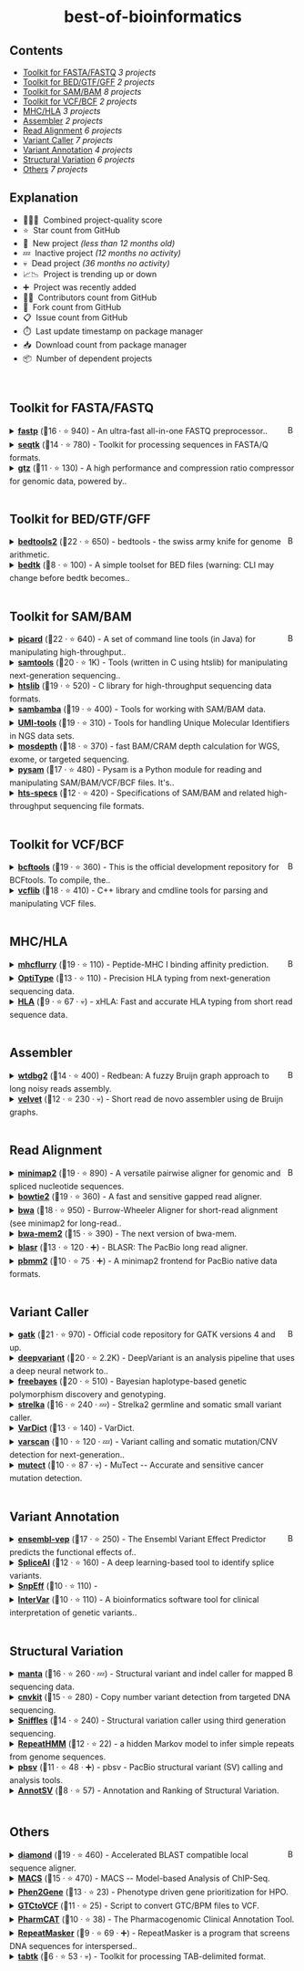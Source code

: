 <h1 align="center">
    best-of-bioinformatics
    <br>
</h1>


## Contents

- [Toolkit for FASTA/FASTQ](#toolkit-for-fastafastq) _3 projects_
- [Toolkit for BED/GTF/GFF](#toolkit-for-bedgtfgff) _2 projects_
- [Toolkit for SAM/BAM](#toolkit-for-sambam) _8 projects_
- [Toolkit for VCF/BCF](#toolkit-for-vcfbcf) _2 projects_
- [MHC/HLA](#mhchla) _3 projects_
- [Assembler](#assembler) _2 projects_
- [Read Alignment](#read-alignment) _6 projects_
- [Variant Caller](#variant-caller) _7 projects_
- [Variant Annotation](#variant-annotation) _4 projects_
- [Structural Variation](#structural-variation) _6 projects_
- [Others](#others) _7 projects_

## Explanation
- 🥇🥈🥉&nbsp; Combined project-quality score
- ⭐️&nbsp; Star count from GitHub
- 🐣&nbsp; New project _(less than 12 months old)_
- 💤&nbsp; Inactive project _(12 months no activity)_
- 💀&nbsp; Dead project _(36 months no activity)_
- 📈📉&nbsp; Project is trending up or down
- ➕&nbsp; Project was recently added
- 👨‍💻&nbsp; Contributors count from GitHub
- 🔀&nbsp; Fork count from GitHub
- 📋&nbsp; Issue count from GitHub
- ⏱️&nbsp; Last update timestamp on package manager
- 📥&nbsp; Download count from package manager
- 📦&nbsp; Number of dependent projects

<br>

## Toolkit for FASTA/FASTQ

<a href="#contents"><img align="right" width="15" height="15" src="https://bit.ly/382Vmvi" alt="Back to top"></a>

<details><summary><b><a href="https://github.com/OpenGene/fastp">fastp</a></b> (🥇16 ·  ⭐ 940) - An ultra-fast all-in-one FASTQ preprocessor..</summary>

- [GitHub](https://github.com/OpenGene/fastp) (👨‍💻 17 · 🔀 190 · 📋 290 - 50% open · ⏱️ 14.10.2020):

	```
	git clone https://github.com/OpenGene/fastp
	```
</details>
<details><summary><b><a href="https://github.com/lh3/seqtk">seqtk</a></b> (🥉14 ·  ⭐ 780) - Toolkit for processing sequences in FASTA/Q formats.</summary>

- [GitHub](https://github.com/lh3/seqtk) (👨‍💻 8 · 🔀 230 · 📋 130 - 24% open · ⏱️ 04.12.2020):

	```
	git clone https://github.com/lh3/seqtk
	```
</details>
<details><summary><b><a href="https://github.com/Genetalks/gtz">gtz</a></b> (🥉11 ·  ⭐ 130) - A high performance and compression ratio compressor for genomic data, powered by..</summary>

- [GitHub](https://github.com/Genetalks/gtz) (👨‍💻 17 · 🔀 36 · 📋 29 - 31% open · ⏱️ 15.12.2020):

	```
	git clone https://github.com/Genetalks/gtz
	```
</details>
<br>

## Toolkit for BED/GTF/GFF

<a href="#contents"><img align="right" width="15" height="15" src="https://bit.ly/382Vmvi" alt="Back to top"></a>

<details><summary><b><a href="https://github.com/arq5x/bedtools2">bedtools2</a></b> (🥇22 ·  ⭐ 650) - bedtools - the swiss army knife for genome arithmetic.</summary>

- [GitHub](https://github.com/arq5x/bedtools2) (👨‍💻 85 · 🔀 240 · 📥 360K · 📋 670 - 20% open · ⏱️ 29.01.2021):

	```
	git clone https://github.com/arq5x/bedtools2
	```
</details>
<details><summary><b><a href="https://github.com/lh3/bedtk">bedtk</a></b> (🥉8 ·  ⭐ 100) - A simple toolset for BED files (warning: CLI may change before bedtk becomes..</summary>

- [GitHub](https://github.com/lh3/bedtk) (👨‍💻 2 · 🔀 9 · ⏱️ 19.08.2020):

	```
	git clone https://github.com/lh3/bedtk
	```
</details>
<br>

## Toolkit for SAM/BAM

<a href="#contents"><img align="right" width="15" height="15" src="https://bit.ly/382Vmvi" alt="Back to top"></a>

<details><summary><b><a href="https://github.com/broadinstitute/picard">picard</a></b> (🥇22 ·  ⭐ 640) - A set of command line tools (in Java) for manipulating high-throughput..</summary>

- [GitHub](https://github.com/broadinstitute/picard) (👨‍💻 140 · 🔀 290 · 📥 160K · 📋 630 - 26% open · ⏱️ 03.02.2021):

	```
	git clone https://github.com/broadinstitute/picard
	```
</details>
<details><summary><b><a href="https://github.com/samtools/samtools">samtools</a></b> (🥈20 ·  ⭐ 1K) - Tools (written in C using htslib) for manipulating next-generation sequencing..</summary>

- [GitHub](https://github.com/samtools/samtools) (👨‍💻 77 · 🔀 440 · 📥 780K · 📋 830 - 20% open · ⏱️ 03.02.2021):

	```
	git clone https://github.com/samtools/samtools
	```
</details>
<details><summary><b><a href="https://github.com/samtools/htslib">htslib</a></b> (🥈19 ·  ⭐ 520) - C library for high-throughput sequencing data formats.</summary>

- [GitHub](https://github.com/samtools/htslib) (👨‍💻 68 · 🔀 340 · 📥 370K · 📋 500 - 23% open · ⏱️ 03.02.2021):

	```
	git clone https://github.com/samtools/htslib
	```
</details>
<details><summary><b><a href="https://github.com/biod/sambamba">sambamba</a></b> (🥈19 ·  ⭐ 400) - Tools for working with SAM/BAM data.</summary>

- [GitHub](https://github.com/biod/sambamba) (👨‍💻 22 · 🔀 74 · 📥 100K · 📋 410 - 2% open · ⏱️ 01.12.2020):

	```
	git clone https://github.com/biod/sambamba
	```
</details>
<details><summary><b><a href="https://github.com/CGATOxford/UMI-tools">UMI-tools</a></b> (🥈19 ·  ⭐ 310) - Tools for handling Unique Molecular Identifiers in NGS data sets.</summary>

- [GitHub](https://github.com/CGATOxford/UMI-tools) (👨‍💻 29 · 🔀 160 · 📥 3.2K · 📋 320 - 8% open · ⏱️ 01.02.2021):

	```
	git clone https://github.com/CGATOxford/UMI-tools
	```
</details>
<details><summary><b><a href="https://github.com/brentp/mosdepth">mosdepth</a></b> (🥉18 ·  ⭐ 370) - fast BAM/CRAM depth calculation for WGS, exome, or targeted sequencing.</summary>

- [GitHub](https://github.com/brentp/mosdepth) (👨‍💻 14 · 🔀 65 · 📥 62K · 📋 120 - 17% open · ⏱️ 20.11.2020):

	```
	git clone https://github.com/brentp/mosdepth
	```
</details>
<details><summary><b><a href="https://github.com/pysam-developers/pysam">pysam</a></b> (🥉17 ·  ⭐ 480) - Pysam is a Python module for reading and manipulating SAM/BAM/VCF/BCF files. It's..</summary>

- [GitHub](https://github.com/pysam-developers/pysam) (👨‍💻 96 · 🔀 200 · 📋 690 - 28% open · ⏱️ 11.01.2021):

	```
	git clone https://github.com/pysam-developers/pysam
	```
</details>
<details><summary><b><a href="https://github.com/samtools/hts-specs">hts-specs</a></b> (🥉12 ·  ⭐ 420) - Specifications of SAM/BAM and related high-throughput sequencing file formats.</summary>

- [GitHub](https://github.com/samtools/hts-specs) (👨‍💻 50 · 🔀 140 · 📋 270 - 44% open · ⏱️ 01.02.2021):

	```
	git clone https://github.com/samtools/hts-specs
	```
</details>
<br>

## Toolkit for VCF/BCF

<a href="#contents"><img align="right" width="15" height="15" src="https://bit.ly/382Vmvi" alt="Back to top"></a>

<details><summary><b><a href="https://github.com/samtools/bcftools">bcftools</a></b> (🥇19 ·  ⭐ 360) - This is the official development repository for BCFtools. To compile, the..</summary>

- [GitHub](https://github.com/samtools/bcftools) (👨‍💻 45 · 🔀 160 · 📥 280K · 📋 1.2K - 15% open · ⏱️ 03.02.2021):

	```
	git clone https://github.com/samtools/bcftools
	```
</details>
<details><summary><b><a href="https://github.com/vcflib/vcflib">vcflib</a></b> (🥉18 ·  ⭐ 410) - C++ library and cmdline tools for parsing and manipulating VCF files.</summary>

- [GitHub](https://github.com/vcflib/vcflib) (👨‍💻 66 · 🔀 180 · 📥 720 · 📋 210 - 9% open · ⏱️ 30.01.2021):

	```
	git clone https://github.com/vcflib/vcflib
	```
</details>
<br>

## MHC/HLA

<a href="#contents"><img align="right" width="15" height="15" src="https://bit.ly/382Vmvi" alt="Back to top"></a>

<details><summary><b><a href="https://github.com/openvax/mhcflurry">mhcflurry</a></b> (🥇19 ·  ⭐ 110) - Peptide-MHC I binding affinity prediction.</summary>

- [GitHub](https://github.com/openvax/mhcflurry) (👨‍💻 12 · 🔀 32 · 📥 43K · 📦 14 · 📋 100 - 1% open · ⏱️ 07.01.2021):

	```
	git clone https://github.com/openvax/mhcflurry
	```
</details>
<details><summary><b><a href="https://github.com/FRED-2/OptiType">OptiType</a></b> (🥉13 ·  ⭐ 110) - Precision HLA typing from next-generation sequencing data.</summary>

- [GitHub](https://github.com/FRED-2/OptiType) (👨‍💻 13 · 🔀 63 · 📋 88 - 31% open · ⏱️ 15.09.2020):

	```
	git clone https://github.com/FRED-2/OptiType
	```
</details>
<details><summary><b><a href="https://github.com/humanlongevity/HLA">HLA</a></b> (🥉9 ·  ⭐ 67 · 💀) - xHLA: Fast and accurate HLA typing from short read sequence data.</summary>

- [GitHub](https://github.com/humanlongevity/HLA) (👨‍💻 4 · 🔀 34 · 📋 55 - 70% open · ⏱️ 04.10.2017):

	```
	git clone https://github.com/humanlongevity/HLA
	```
</details>
<br>

## Assembler

<a href="#contents"><img align="right" width="15" height="15" src="https://bit.ly/382Vmvi" alt="Back to top"></a>

<details><summary><b><a href="https://github.com/ruanjue/wtdbg2">wtdbg2</a></b> (🥇14 ·  ⭐ 400) - Redbean: A fuzzy Bruijn graph approach to long noisy reads assembly.</summary>

- [GitHub](https://github.com/ruanjue/wtdbg2) (👨‍💻 7 · 🔀 78 · 📥 1.3K · 📋 210 - 6% open · ⏱️ 11.12.2020):

	```
	git clone https://github.com/ruanjue/wtdbg2
	```
</details>
<details><summary><b><a href="https://github.com/dzerbino/velvet">velvet</a></b> (🥉12 ·  ⭐ 230 · 💀) - Short read de novo assembler using de Bruijn graphs.</summary>

- [GitHub](https://github.com/dzerbino/velvet) (👨‍💻 15 · 🔀 84 · ⏱️ 15.08.2014):

	```
	git clone https://github.com/dzerbino/velvet
	```
</details>
<br>

## Read Alignment

<a href="#contents"><img align="right" width="15" height="15" src="https://bit.ly/382Vmvi" alt="Back to top"></a>

<details><summary><b><a href="https://github.com/lh3/minimap2">minimap2</a></b> (🥇19 ·  ⭐ 890) - A versatile pairwise aligner for genomic and spliced nucleotide sequences.</summary>

- [GitHub](https://github.com/lh3/minimap2) (👨‍💻 28 · 🔀 240 · 📥 41K · 📦 71 · 📋 650 - 8% open · ⏱️ 29.01.2021):

	```
	git clone https://github.com/lh3/minimap2
	```
</details>
<details><summary><b><a href="https://github.com/BenLangmead/bowtie2">bowtie2</a></b> (🥇19 ·  ⭐ 360) - A fast and sensitive gapped read aligner.</summary>

- [GitHub](https://github.com/BenLangmead/bowtie2) (👨‍💻 32 · 🔀 120 · 📥 36K · 📋 290 - 29% open · ⏱️ 03.01.2021):

	```
	git clone https://github.com/BenLangmead/bowtie2
	```
</details>
<details><summary><b><a href="https://github.com/lh3/bwa">bwa</a></b> (🥈18 ·  ⭐ 950) - Burrow-Wheeler Aligner for short-read alignment (see minimap2 for long-read..</summary>

- [GitHub](https://github.com/lh3/bwa) (👨‍💻 31 · 🔀 430 · 📥 50K · 📋 200 - 60% open · ⏱️ 02.07.2020):

	```
	git clone https://github.com/lh3/bwa
	```
</details>
<details><summary><b><a href="https://github.com/bwa-mem2/bwa-mem2">bwa-mem2</a></b> (🥉15 ·  ⭐ 390) - The next version of bwa-mem.</summary>

- [GitHub](https://github.com/bwa-mem2/bwa-mem2) (👨‍💻 9 · 🔀 46 · 📥 5.2K · 📋 100 - 12% open · ⏱️ 05.01.2021):

	```
	git clone https://github.com/bwa-mem2/bwa-mem2
	```
</details>
<details><summary><b><a href="https://github.com/PacificBiosciences/blasr">blasr</a></b> (🥉13 ·  ⭐ 120 · ➕) - BLASR: The PacBio long read aligner.</summary>

- [GitHub](https://github.com/PacificBiosciences/blasr) (👨‍💻 19 · 🔀 76 · ⏱️ 16.12.2020):

	```
	git clone https://github.com/PacificBiosciences/blasr
	```
</details>
<details><summary><b><a href="https://github.com/PacificBiosciences/pbmm2">pbmm2</a></b> (🥉10 ·  ⭐ 75 · ➕) - A minimap2 frontend for PacBio native data formats.</summary>

- [GitHub](https://github.com/PacificBiosciences/pbmm2) (👨‍💻 10 · 🔀 15 · ⏱️ 22.09.2020):

	```
	git clone https://github.com/PacificBiosciences/pbmm2
	```
</details>
<br>

## Variant Caller

<a href="#contents"><img align="right" width="15" height="15" src="https://bit.ly/382Vmvi" alt="Back to top"></a>

<details><summary><b><a href="https://github.com/broadinstitute/gatk">gatk</a></b> (🥇21 ·  ⭐ 970) - Official code repository for GATK versions 4 and up.</summary>

- [GitHub](https://github.com/broadinstitute/gatk) (👨‍💻 110 · 🔀 380 · 📥 330K · 📋 4K - 23% open · ⏱️ 03.02.2021):

	```
	git clone https://github.com/broadinstitute/gatk
	```
</details>
<details><summary><b><a href="https://github.com/google/deepvariant">deepvariant</a></b> (🥈20 ·  ⭐ 2.2K) - DeepVariant is an analysis pipeline that uses a deep neural network to..</summary>

- [GitHub](https://github.com/google/deepvariant) (👨‍💻 19 · 🔀 520 · 📥 3K · 📋 380 - 0% open · ⏱️ 14.12.2020):

	```
	git clone https://github.com/google/deepvariant
	```
</details>
<details><summary><b><a href="https://github.com/freebayes/freebayes">freebayes</a></b> (🥈20 ·  ⭐ 510) - Bayesian haplotype-based genetic polymorphism discovery and genotyping.</summary>

- [GitHub](https://github.com/freebayes/freebayes) (👨‍💻 42 · 🔀 210 · 📥 3.7K · 📋 570 - 0% open · ⏱️ 30.01.2021):

	```
	git clone https://github.com/freebayes/freebayes
	```
</details>
<details><summary><b><a href="https://github.com/Illumina/strelka">strelka</a></b> (🥉16 ·  ⭐ 240 · 💤) - Strelka2 germline and somatic small variant caller.</summary>

- [GitHub](https://github.com/Illumina/strelka) (👨‍💻 28 · 🔀 68 · 📥 15K · 📋 190 - 44% open · ⏱️ 06.02.2019):

	```
	git clone https://github.com/Illumina/strelka
	```
</details>
<details><summary><b><a href="https://github.com/AstraZeneca-NGS/VarDict">VarDict</a></b> (🥉13 ·  ⭐ 140) - VarDict.</summary>

- [GitHub](https://github.com/AstraZeneca-NGS/VarDict) (👨‍💻 21 · 🔀 48 · 📋 92 - 15% open · ⏱️ 25.01.2021):

	```
	git clone https://github.com/AstraZeneca-NGS/VarDict
	```
</details>
<details><summary><b><a href="https://github.com/dkoboldt/varscan">varscan</a></b> (🥉10 ·  ⭐ 120 · 💤) - Variant calling and somatic mutation/CNV detection for next-generation..</summary>

- [GitHub](https://github.com/dkoboldt/varscan) (👨‍💻 2 · 🔀 29 · 📥 12K · 📋 60 - 90% open · ⏱️ 25.07.2019):

	```
	git clone https://github.com/dkoboldt/varscan
	```
</details>
<details><summary><b><a href="https://github.com/broadinstitute/mutect">mutect</a></b> (🥉10 ·  ⭐ 87 · 💀) - MuTect -- Accurate and sensitive cancer mutation detection.</summary>

- [GitHub](https://github.com/broadinstitute/mutect) (👨‍💻 4 · 🔀 40 · 📥 5.8K · 📋 9 - 88% open · ⏱️ 01.06.2014):

	```
	git clone https://github.com/broadinstitute/mutect
	```
</details>
<br>

## Variant Annotation

<a href="#contents"><img align="right" width="15" height="15" src="https://bit.ly/382Vmvi" alt="Back to top"></a>

<details><summary><b><a href="https://github.com/Ensembl/ensembl-vep">ensembl-vep</a></b> (🥇17 ·  ⭐ 250) - The Ensembl Variant Effect Predictor predicts the functional effects of..</summary>

- [GitHub](https://github.com/Ensembl/ensembl-vep) (👨‍💻 22 · 🔀 93 · 📋 540 - 13% open · ⏱️ 10.11.2020):

	```
	git clone https://github.com/Ensembl/ensembl-vep
	```
</details>
<details><summary><b><a href="https://github.com/Illumina/SpliceAI">SpliceAI</a></b> (🥈12 ·  ⭐ 160) - A deep learning-based tool to identify splice variants.</summary>

- [GitHub](https://github.com/Illumina/SpliceAI) (👨‍💻 11 · 🔀 66 · 📦 4 · 📋 60 - 1% open · ⏱️ 15.05.2020):

	```
	git clone https://github.com/Illumina/SpliceAI
	```
</details>
<details><summary><b><a href="https://github.com/pcingola/SnpEff">SnpEff</a></b> (🥉10 ·  ⭐ 110) - </summary>

- [GitHub](https://github.com/pcingola/SnpEff) (👨‍💻 19 · 🔀 51 · 📋 260 - 4% open · ⏱️ 31.01.2021):

	```
	git clone https://github.com/pcingola/SnpEff
	```
</details>
<details><summary><b><a href="https://github.com/WGLab/InterVar">InterVar</a></b> (🥉10 ·  ⭐ 110) - A bioinformatics software tool for clinical interpretation of genetic variants..</summary>

- [GitHub](https://github.com/WGLab/InterVar) (👨‍💻 3 · 🔀 61 · 📋 52 - 48% open · ⏱️ 25.01.2021):

	```
	git clone https://github.com/WGLab/InterVar
	```
</details>
<br>

## Structural Variation

<a href="#contents"><img align="right" width="15" height="15" src="https://bit.ly/382Vmvi" alt="Back to top"></a>

<details><summary><b><a href="https://github.com/Illumina/manta">manta</a></b> (🥇16 ·  ⭐ 260 · 💤) - Structural variant and indel caller for mapped sequencing data.</summary>

- [GitHub](https://github.com/Illumina/manta) (👨‍💻 22 · 🔀 83 · 📥 22K · 📋 250 - 33% open · ⏱️ 17.07.2019):

	```
	git clone https://github.com/Illumina/manta
	```
</details>
<details><summary><b><a href="https://github.com/etal/cnvkit">cnvkit</a></b> (🥈15 ·  ⭐ 280) - Copy number variant detection from targeted DNA sequencing.</summary>

- [GitHub](https://github.com/etal/cnvkit) (👨‍💻 22 · 🔀 110 · 📋 500 - 28% open · ⏱️ 14.12.2020):

	```
	git clone https://github.com/etal/cnvkit
	```
</details>
<details><summary><b><a href="https://github.com/fritzsedlazeck/Sniffles">Sniffles</a></b> (🥈14 ·  ⭐ 240) - Structural variation caller using third generation sequencing.</summary>

- [GitHub](https://github.com/fritzsedlazeck/Sniffles) (👨‍💻 10 · 🔀 45 · 📋 240 - 17% open · ⏱️ 18.12.2020):

	```
	git clone https://github.com/fritzsedlazeck/Sniffles
	```
</details>
<details><summary><b><a href="https://github.com/WGLab/RepeatHMM">RepeatHMM</a></b> (🥉12 ·  ⭐ 22) - a hidden Markov model to infer simple repeats from genome sequences.</summary>

- [GitHub](https://github.com/WGLab/RepeatHMM) (👨‍💻 9 · 🔀 12 · 📥 36 · 📋 33 - 12% open · ⏱️ 30.12.2020):

	```
	git clone https://github.com/WGLab/RepeatHMM
	```
</details>
<details><summary><b><a href="https://github.com/PacificBiosciences/pbsv">pbsv</a></b> (🥉11 ·  ⭐ 48 · ➕) - pbsv - PacBio structural variant (SV) calling and analysis tools.</summary>

- [GitHub](https://github.com/PacificBiosciences/pbsv) (👨‍💻 4 · 🔀 8 · ⏱️ 15.10.2020):

	```
	git clone https://github.com/PacificBiosciences/pbsv
	```
</details>
<details><summary><b><a href="https://github.com/lgmgeo/AnnotSV">AnnotSV</a></b> (🥉8 ·  ⭐ 57) - Annotation and Ranking of Structural Variation.</summary>

- [GitHub](https://github.com/lgmgeo/AnnotSV) (👨‍💻 2 · 🔀 11 · 📋 35 - 5% open · ⏱️ 19.01.2021):

	```
	git clone https://github.com/lgmgeo/AnnotSV
	```
</details>
<br>

## Others

<a href="#contents"><img align="right" width="15" height="15" src="https://bit.ly/382Vmvi" alt="Back to top"></a>

<details><summary><b><a href="https://github.com/bbuchfink/diamond">diamond</a></b> (🥇19 ·  ⭐ 460) - Accelerated BLAST compatible local sequence aligner.</summary>

- [GitHub](https://github.com/bbuchfink/diamond) (👨‍💻 17 · 🔀 120 · 📥 230K · 📋 400 - 10% open · ⏱️ 27.01.2021):

	```
	git clone https://github.com/bbuchfink/diamond
	```
</details>
<details><summary><b><a href="https://github.com/macs3-project/MACS">MACS</a></b> (🥈15 ·  ⭐ 470) - MACS -- Model-based Analysis of ChIP-Seq.</summary>

- [GitHub](https://github.com/macs3-project/MACS) (👨‍💻 18 · 🔀 210 · 📋 370 - 51% open · ⏱️ 09.12.2020):

	```
	git clone https://github.com/macs3-project/MACS
	```
</details>
<details><summary><b><a href="https://github.com/WGLab/Phen2Gene">Phen2Gene</a></b> (🥈13 ·  ⭐ 23) - Phenotype driven gene prioritization for HPO.</summary>

- [GitHub](https://github.com/WGLab/Phen2Gene) (👨‍💻 14 · 🔀 7 · 📥 650 · 📋 8 - 25% open · ⏱️ 12.01.2021):

	```
	git clone https://github.com/WGLab/Phen2Gene
	```
</details>
<details><summary><b><a href="https://github.com/Illumina/GTCtoVCF">GTCtoVCF</a></b> (🥉11 ·  ⭐ 25) - Script to convert GTC/BPM files to VCF.</summary>

- [GitHub](https://github.com/Illumina/GTCtoVCF) (👨‍💻 10 · 🔀 18 · 📋 38 - 26% open · ⏱️ 07.04.2020):

	```
	git clone https://github.com/Illumina/GTCtoVCF
	```
</details>
<details><summary><b><a href="https://github.com/PharmGKB/PharmCAT">PharmCAT</a></b> (🥉10 ·  ⭐ 38) - The Pharmacogenomic Clinical Annotation Tool.</summary>

- [GitHub](https://github.com/PharmGKB/PharmCAT) (👨‍💻 15 · 🔀 16 · 📥 1K · 📋 34 - 20% open · ⏱️ 09.09.2020):

	```
	git clone https://github.com/PharmGKB/PharmCAT
	```
</details>
<details><summary><b><a href="https://github.com/rmhubley/RepeatMasker">RepeatMasker</a></b> (🥉9 ·  ⭐ 69 · ➕) - RepeatMasker is a program that screens DNA sequences for interspersed..</summary>

- [GitHub](https://github.com/rmhubley/RepeatMasker) (👨‍💻 3 · 🔀 25 · 📋 86 - 31% open · ⏱️ 02.09.2020):

	```
	git clone https://github.com/rmhubley/RepeatMasker
	```
</details>
<details><summary><b><a href="https://github.com/lh3/tabtk">tabtk</a></b> (🥉6 ·  ⭐ 53 · 💀) - Toolkit for processing TAB-delimited format.</summary>

- [GitHub](https://github.com/lh3/tabtk) (🔀 12 · ⏱️ 11.08.2016):

	```
	git clone https://github.com/lh3/tabtk
	```
</details>
